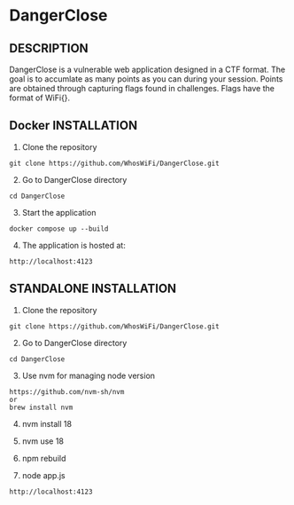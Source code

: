 # DangerClose

## DESCRIPTION

DangerClose is a vulnerable web application designed in a CTF format. The goal is to accumlate as many points as you can during your session. Points are obtained through capturing flags found in challenges. Flags have the format of WiFi{}.

## Docker INSTALLATION

1. Clone the repository
```
git clone https://github.com/WhosWiFi/DangerClose.git
```
2. Go to DangerClose directory
```
cd DangerClose
```
3. Start the application
```
docker compose up --build
```
4. The application is hosted at:
```
http://localhost:4123
```

## STANDALONE INSTALLATION

1. Clone the repository
```
git clone https://github.com/WhosWiFi/DangerClose.git
```
2. Go to DangerClose directory
```
cd DangerClose
```
3. Use nvm for managing node version
```
https://github.com/nvm-sh/nvm
or
brew install nvm
```
4. nvm install 18

5. nvm use 18

6. npm rebuild

7. node app.js
```
http://localhost:4123
```
